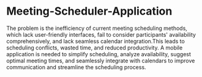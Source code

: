 # Meeting-Scheduler-Application
The problem is the inefficiency of current meeting scheduling methods, which lack user-friendly interfaces, fail to consider participants' availability comprehensively, and lack seamless calendar integration.This leads to scheduling conflicts, wasted time, and reduced productivity. A mobile application is needed to simplify scheduling, analyze availability, suggest optimal meeting times, and seamlessly integrate with calendars to improve communication and streamline the scheduling process. 
